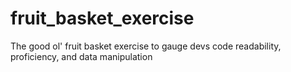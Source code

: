 # fruit_basket_exercise
The good ol' fruit basket exercise to gauge devs code readability, proficiency, and data manipulation
